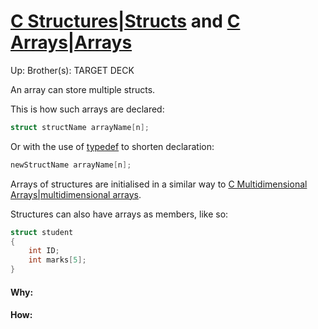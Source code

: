 # [C Structures|Structs](c_structures|structs) and [C Arrays|Arrays](c_arrays|arrays)

Up:
Brother(s):
TARGET DECK


An array can store multiple structs.

This is how such arrays are declared:

```C
struct structName arrayName[n];
```

Or with the use of [typedef](typedef) to shorten declaration:

```c
newStructName arrayName[n];
```

Arrays of structures are initialised in a similar way to [C Multidimensional Arrays|multidimensional arrays](c_multidimensional_arrays|multidimensional_arrays).

Structures can also have arrays as members, like so:

```C
struct student
{
	int ID;
	int marks[5];
}
```































#### Why:
#### How:









